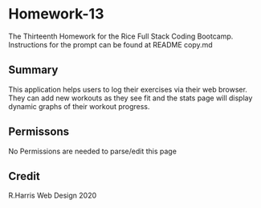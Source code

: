 # Homework-13
The Thirteenth Homework for the Rice Full Stack Coding Bootcamp. Instructions for the prompt can be found at README copy.md

## Summary
This application helps users to log their exercises via their web browser. They can add new workouts as they see fit and the stats page will display dynamic graphs of their workout progress.

## Permissons
No Permissions are needed to parse/edit this page

## Credit
R.Harris Web Design 2020

